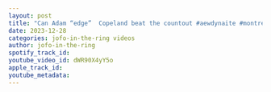 ```yaml
---
layout: post
title: "Can Adam “edge”  Copeland beat the countout #aewdynaite #montrealwrestling"
date: 2023-12-28
categories: jofo-in-the-ring videos
author: jofo-in-the-ring
spotify_track_id: 
youtube_video_id: dWR90X4yY5o
apple_track_id: 
youtube_metadata: 
---
```

